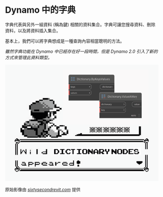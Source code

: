 # Dynamo 中的字典

字典代表與另外一組資料 (稱為鍵) 相關的資料集合。字典可讓您搜尋資料、刪除資料，以及將資料插入集合。

基本上，我們可以將字典想成是一種查詢內容相當聰明的方法。

_雖然字典功能在 Dynamo 中已經存在好一段時間，但是 Dynamo 2.0 引入了新的方式來管理此資料類型。_

![](../images/5-5/wildDictionary.png)

原始影像由 [_sixtysecondrevit.com_](http://sixtysecondrevit.com/2018-01-22-new-dictionary-nodes-in-dynamobim-daily-build/) 提供
